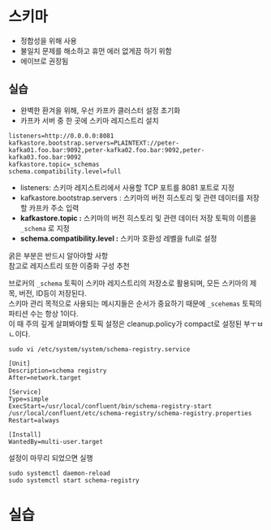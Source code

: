 # 스키마

* 정합성을 위해 사용     
* 불일치 문제를 해소하고 휴먼 에러 없게끔 하기 위함    
* 에이브로 권장됨

## 실습

* 완벽한 환겨을 위해, 우선 카프카 클러스터 설정 초기화
* 카프카 서버 중 한 곳에 스키마 레지스트리 설치

```
listeners=http://0.0.0.0:8081
kafkastore.bootstrap.servers=PLAINTEXT://peter-kafka01.foo.bar:9092,peter-kafka02.foo.bar:9092,peter-kafka03.foo.bar:9092
kafkastore.topic=_schemas
schema.compatibility.level=full
```
* listeners: 스키마 레지스트리에서 사용할 TCP 포트를 8081 포트로 지정 
* kafkastore.bootstrap.servers : 스키마의 버전 히스토리 및 관련 데이터를 저장할 카프카 주소 입력 
* **kafkastore.topic :** 스키마의 버전 히스토리 및 관련 데이터 저장 토픽의 이름을 `_schema` 로 지정
* **schema.compatibility.level :** 스키마 호환성 레벨을 full로 설정 

굵은 부분은 반드시 알아야할 사항   
참고로 레지스트리 또한 이중화 구성 추천 


브로커의 `_schema` 토픽이 스키마 레지스트리의 저장소로 활용되며, 모든 스키마의 제목, 버전, ID등이 저장된다.      
스키마 관리 목적으로 사용되는 메시지들은 순서가 중요하기 때문에 `_scehemas` 토픽의 파티션 수는 항상 1이다.   
이 때 주의 깊게 살펴봐야할 토픽 설정은 cleanup.policy가 compact로 설정된 부ㅜㅂㄴ이다.    

```
sudo vi /etc/system/system/schema-registry.service
```   
```
[Unit]
Description=schema registry
After=network.target

[Service]
Type=simple
ExecStart=/usr/local/confluent/bin/schema-registry-start /usr/local/confluent/etc/schema-registry/schema-registry.properties
Restart=always

[Install]
WantedBy=multi-user.target
```
설정이 마무리 되었으면 실행 

```
sudo systemctl daemon-reload
sudo systemctl start schema-registry 
```  

# 실습



